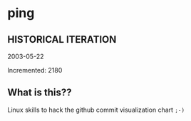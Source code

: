 # ping

## HISTORICAL ITERATION
2003-05-22

Incremented: 2180

## What is this?? 
Linux skills to hack the github commit visualization chart `;-)`
